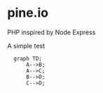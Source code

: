 # pine.io

PHP inspired by Node Express

A simple test

```mermaid
  graph TD;
      A-->B;
      A-->C;
      B-->D;
      C-->D;
```
